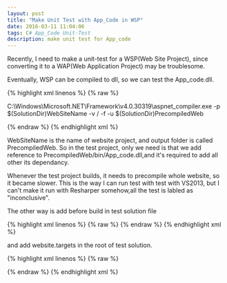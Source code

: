 ```yaml
---
layout: post
title: "Make Unit Test with App_Code in WSP"
date: 2016-03-11 11:04:06
tags: C# App_Code Unit-Test
description: make unit test for App_code
---
```


Recently, I need to make a unit-test for a WSP(Web Site Project), since converting it to a WAP(Web Application Project) may be troublesome.

Eventually, WSP can be compiled to dll, so we can test the App_code.dll.

{% highlight xml linenos %}
{% raw %}

  <PropertyGroup>
    <PreBuildEvent>C:\Windows\Microsoft.NET\Framework\v4.0.30319\aspnet_compiler.exe -p $(SolutionDir)WebSiteName -v / -f -u $(SolutionDir)PrecompiledWeb</PreBuildEvent>
  </PropertyGroup>

{% endraw %}
{% endhighlight xml %}

WebSiteName is the name of website project, and output folder is called PrecompiledWeb. So in the test project, only we need is that we add reference to PrecompiledWeb/bin/App_code.dll,and it's required to add all other its dependancy.

Whenever the test project builds, it needs to precompile whole website, so it became slower. This is the way I can run test with test with VS2013, but I can't make it run with Resharper somehow,all the test is labled as "inconclusive".


The other way is add before build in test solution file

{% highlight xml linenos %}
{% raw %}
  <Import Project="$(ProjectDir)\Website.targets" />
  <Target Name="BeforeBuild" DependsOnTargets="CompileWebsite">
  </Target>
{% endraw %}
{% endhighlight xml %}

and add website.targets in the root of test solution.


{% highlight xml linenos %}
{% raw %}

<?xml version="1.0" encoding="utf-8"?>
<!--
    Target that compiles Website's App_Code to be used for testing
  -->
<Project DefaultTargets="CompileWebsite" ToolsVersion="12.0" xmlns="http://schemas.microsoft.com/developer/msbuild/2003">
  <ItemGroup>
    <AppCodeFiles Include="$(WebsitePath)\$(WebsiteName)\App_Code\**\*.*" />
  </ItemGroup>
  <Target Name="CompileWebsite" Inputs="@(AppCodeFiles)" Outputs="$(ProjectDir)\PrecompiledWeb\bin\App_Code.dll">
    <AspNetCompiler VirtualPath="$(WebsiteName)" PhysicalPath="$(WebsitePath)\$(WebsiteName)" TargetPath="$(ProjectDir)\PrecompiledWeb" Force="true" Debug="true" />
  </Target>
  <Target Name="CleanWebsite">
    <RemoveDir Directories="$(WebsitePath)\$(WebsiteName)\PrecompiledWeb" />
  </Target>  
</Project>

{% endraw %}
{% endhighlight xml %}


